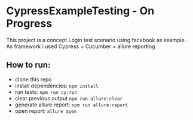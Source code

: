 # CypressExampleTesting - On Progress
This project is a concept Login test scenario using facebook as example . As framework i used Cypress + Cucumber + allure reporting 


## How to run:
-   clone this repo
-   install dependencies: `npm install`
-   run tests: `npm run cy:run`
-   clear previous output `npm run allure:clear`
-   generate allure report: `npm run allure:report`
-   open report: `allure open`

